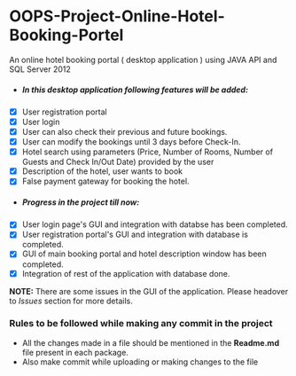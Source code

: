 # OOPS-Project-Online-Hotel-Booking-Portel
An online hotel booking portal ( desktop application ) using JAVA API and SQL Server 2012

* ##### In this desktop application following features will be added:

- [x] User registration portal
- [x] User login
- [x] User can also check their previous and future bookings.
- [x] User can modify the bookings until 3 days before Check-In.
- [x] Hotel search using parameters (Price, Number of Rooms, Number of Guests and Check In/Out Date) provided by the user
- [x] Description of the hotel, user wants to book
- [x] False payment gateway for booking the hotel.

* ##### Progress in the project till now:

- [x] User login page's GUI and integration with databse has been completed.
- [x] User registration portal's GUI and integration with database is completed.
- [x] GUI of main booking portal and hotel description window has been completed.
- [x] Integration of rest of the application with database done.

 **NOTE:** There are some issues in the GUI of the application. Please headover to *Issues* section for more details.  
 
 
 
### Rules to be followed while making any commit in the project


* All the changes made in a file should be mentioned in the  **Readme.md** file present in each package.
* Also make commit while uploading or making changes to the file
